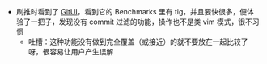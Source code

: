 - 刷推时看到了 [GitUI](https://github.com/extrawurst/gitui)，看到它的 Benchmarks 里有 tig，并且要快很多，便体验了一把子，发现没有 commit 过滤的功能，操作也不是类 vim 模式，很不习惯
	- 吐槽：这种功能没有做到完全覆盖（或接近）的就不要放在一起比较了呀，很容易让用户产生误解